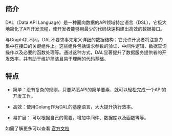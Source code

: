 ## 简介

>
DAL（Data API Language）是一种面向数据的API领域特定语言（DSL），它极大地简化了API开发流程，使开发者能够用最少的代码快速构建出高效的数据接口。


与GraphQL不同，DAL不要求事先定义详细的数据结构；它允许开发者将注意力集中在接口的关键组件上。这些组件包括请求参数的验证、中间件逻辑、数据查询操作以及必要的函数处理等。通过这种方式，DAL显著提升了数据服务提供者的开发效率，并有助于维护简洁且易于理解的代码基础。


## 特点

- 简单：没有复杂的规则，只要熟悉API的简单要素，就可以轻松完成一个API的开发工作。

- 高效：使用Golang作为DAL的基座语言，大大提升执行效率。

- 易扩展： 可以根据自己的需要，增加中间件、数据库以及函数等等。


如需了解更多可以查看 [官方文档](https://dal.xinyublog.com)
